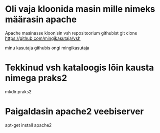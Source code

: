 # Oli vaja kloonida masin mille nimeks määrasin apache
Apache masinasse kloonisin vsh repositoorium githubist
git clone https://github.com/mingikasutaja/vsh

minu kasutaja githubis ongi mingikasutaja

# Tekkinud vsh kataloogis lõin kausta nimega praks2
mkdir praks2

# Paigaldasin apache2 veebiserver
apt-get install apache2

